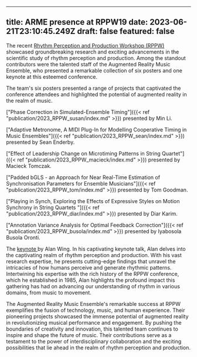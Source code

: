 
---
title: ARME presence at RPPW19
date: 2023-06-21T23:10:45.249Z
draft: false
featured: false
---

The recent <a href="https://www.rppw.org/">Rhythm Perception and Production Workshop (RPPW) </a> showcased groundbreaking research and exciting advancements in the scientific study of rhythm perception and production. Among the standout contributors were the talented staff of the Augmented Reality Music Ensemble, who presented a remarkable collection of six posters and one keynote at this esteemed conference. 

The team's six posters presented a range of projects that captivated the conference attendees and highlighted the potential of augmented reality in the realm of music.


["Phase Correction in Simulated-Ensemble Timing"]({{< ref "publication/2023_RPPW_susan/index.md" >}}) presented by Min Li.

["Adaptive Metronome, A MIDI Plug-In for Modelling Cooperative Timing in Music Ensembles"]({{< ref "publication/2023_RPPW_sean/index.md" >}}) presented by Sean Enderby.

["Effect of Leadership Change on Microtiming Patterns in String Quartet"]({{< ref "publication/2023_RPPW_macieck/index.md" >}}) presented by Macieck Tomczak.

["Padded bGLS - an Approach for Near Real-Time Estimation of Synchronisation Parameters for Ensemble Musicians"]({{< ref "publication/2023_RPPW_tom/index.md" >}}) presented by Tom Goodman.

["Playing in Synch, Exploring the Effects of Expressive Styles on Motion Synchrony in String Quartets "]({{< ref "publication/2023_RPPW_diar/index.md" >}}) presented by Diar Karim.

["Annotation Variance Analysis for Optimal Feedback Correction"]({{< ref "publication/2023_RPPW_busola/index.md" >}}) presented by Iyabosola Busola Oronti.

The <a href="https://www.rppw.org/program--keynotes.html">keynote </a> by Alan Wing. In his captivating keynote talk, Alan  delves into the captivating realm of rhythm perception and production. With his vast research expertise, he presents cutting-edge findings that unravel the intricacies of how humans perceive and generate rhythmic patterns. Intertwining his expertise with the rich history of the RPPW conference, which he established in 1985, Alan highlights the profound impact this gathering has had on advancing our understanding of rhythm in various domains, from music to movement.


The Augmented Reality Music Ensemble's remarkable success at RPPW exemplifies the fusion of technology, music, and human experience. Their pioneering projects showcased the immense potential of augmented reality in revolutionizing musical performance and engagement. By pushing the boundaries of creativity and innovation, this talented team continues to inspire and shape the future of music. Their contributions serve as a testament to the power of interdisciplinary collaboration and the exciting possibilities that lie ahead in the realm of rhythm perception and production.